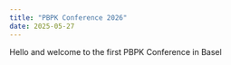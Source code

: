 ```yaml
---
title: "PBPK Conference 2026"
date: 2025-05-27
---
```

Hello and welcome to the first PBPK Conference in Basel
